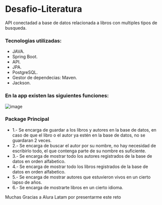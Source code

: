# Desafio-Literatura
API conectadad a base de datos relacionada a libros con multiples tipos de busqueda.


### Tecnologias utilizadas:

- JAVA.
- Spring Boot.
- API.
- JPA.
- PostgreSQL.
- Gestor de dependecias: Maven.
- Jackson.

### En la app existen las siguientes funciones:

![image](https://github.com/JulioFandino/Desafio-Literatura/assets/77989006/a9f0afab-982d-4b9c-b489-1df4e02d3d62)

### Package Principal
  - 1.- Se encarga de guardar a los libros y autores en la base de datos, en caso de que el libro o el autor ya estén en la base de datos, no se guardaran 2 veces.
  - 2.- Se encarga de buscar el autor por su nombre, no hay necesidad de escribirlo todo, el que contenga parte de su nombre es suficiente.
  - 3.- Se encarga de mostrar todo los autores registrados de la base de datos en orden alfabetico.
  - 4.- Se encarga de mostrar todo los libros registrados de la base de datos en orden alfabetico.
  - 5.- Se encarga de mostrar autores que estuvieron vivos en un cierto lapso de años.
  - 6.- Se encarga de mostrarte libros en un cierto idioma.

Muchas Gracias a Alura Latam por presentarme este reto
